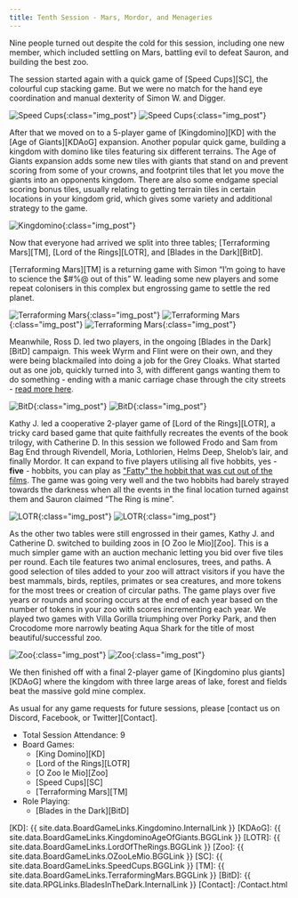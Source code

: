 ```yaml
---
title: Tenth Session - Mars, Mordor, and Menageries
---
```


Nine people turned out despite the cold for this session, including one new member, which included settling on Mars, battling evil to defeat Sauron, and building the best zoo.

The session started again with a quick game of [Speed Cups][SC], the colourful cup stacking game.
But we were no match for the hand eye coordination and manual dexterity of Simon W. and Digger.

![Speed Cups](/images/posts/2020_02_12/speedcups01.jpg "Speed Cups - bell ringing"){:class="img_post"}
![Speed Cups](/images/posts/2020_02_12/speedcups03.gif "Speed Cups - fast hands"){:class="img_post"}

After that we moved on to a 5-player game of [Kingdomino][KD] with the [Age of Giants][KDAoG] expansion.
Another popular quick game, building a kingdom with domino like tiles featuring six different terrains.
The Age of Giants expansion adds some new tiles with giants that stand on and prevent scoring from some of your crowns, and footprint tiles that let you move the giants into an opponents kingdom.
There are also some endgame special scoring bonus tiles, usually relating to getting terrain tiles in certain locations in your kingdom grid, which gives some variety and additional strategy to the game.

![Kingdomino](/images/posts/2020_02_12/kingdomino02.jpg "King Domino - building the kingdoms"){:class="img_post"}

Now that everyone had arrived we split into three tables; [Terraforming Mars][TM], [Lord of the Rings][LOTR], and [Blades in the Dark][BitD].

[Terraforming Mars][TM] is a returning game with Simon “I’m going to have to science the $#%@ out of this” W. leading some new players and some repeat colonisers in this complex but engrossing game to settle the red planet.

![Terraforming Mars](/images/posts/2020_02_12/mars01.jpg "Terraforming Mars - red planet building"){:class="img_post"}
![Terraforming Mars](/images/posts/2020_02_12/TM01.png "Terraforming Mars - final scores"){:class="img_post"}
![Terraforming Mars](/images/posts/2020_02_12/TM02.png "Terraforming Mars - a new world"){:class="img_post"}

Meanwhile, Ross D. led two players, in the ongoing [Blades in the Dark][BitD] campaign. This week Wyrm and Flint were on their own, and they were being blackmailed into doing a job for the Grey Cloaks. What started out as one job, quickly turned into 3, with different gangs wanting them to do something - ending with a manic carriage chase through the city streets - [read more here](/Sessions/2020-blades-campaign.html#session-12th-feb---found-out).

![BitD](/images/posts/2020_02_12/bitd01.jpg "Blades in the Dark - talking with the rivals"){:class="img_post"}
![BitD](/images/posts/2020_02_12/bitd02.jpg "Blades in the Dark - planning the ambush"){:class="img_post"}

Kathy J. led a cooperative 2-player game of [Lord of the Rings][LOTR], a tricky card based game that quite faithfully recreates the events of the book trilogy, with Catherine D.
In this session we followed Frodo and Sam from Bag End through Rivendell, Moria, Lothlorien, Helms Deep, Shelob’s lair, and finally Mordor.
It can expand to five players utilising all five hobbits, yes - **five** - hobbits, you can play as ["Fatty" the hobbit that was cut out of the films](https://lotr.fandom.com/wiki/Fredegar_Bolger).
The game was going very well and the two hobbits had barely strayed towards the darkness when all the events in the final location turned against them and Sauron claimed “The Ring is mine”.

![LOTR](/images/posts/2020_02_12/lotr02.jpg "Lord of the Rings - Helms Deep"){:class="img_post"}
![LOTR](/images/posts/2020_02_12/lotr01.jpg "Lord of the Rings - Sauron wins"){:class="img_post"}

As the other two tables were still engrossed in their games, Kathy J. and Catherine D. switched to building zoos in [O Zoo le Mio][Zoo].
This is a much simpler game with an auction mechanic letting you bid over five tiles per round.
Each tile features two animal enclosures, trees, and paths.
A good selection of tiles added to your zoo will attract visitors if you have the best mammals, birds, reptiles, primates or sea creatures, and more tokens for the most trees or creation of circular paths.
The game plays over five years or rounds and scoring occurs at the end of each year based on the number of tokens in your zoo with scores incrementing each year.
We played two games with Villa Gorilla triumphing over Porky Park, and then Crocodome more narrowly beating Aqua Shark for the title of most beautiful/successful zoo.

![Zoo](/images/posts/2020_02_12/zoo01.jpg "O Zoo le Mio - Porky Park"){:class="img_post"}
![Zoo](/images/posts/2020_02_12/zoo02.jpg "O Zoo le Mio - Villa Gorilla"){:class="img_post"}

We then finished off with a final 2-player game of [Kingdomino plus giants][KDAoG] where the kingdom with three large areas of lake, forest and fields beat the massive gold mine complex.

As usual for any game requests for future sessions, please [contact us on Discord, Facebook, or Twitter][Contact].

* Total Session Attendance: 9
* Board Games:
    * [King Domino][KD]
    * [Lord of the Rings][LOTR]
    * [O Zoo le Mio][Zoo]
    * [Speed Cups][SC]
    * [Terraforming Mars][TM]
* Role Playing:
    * [Blades in the Dark][BitD]

[KD]: {{ site.data.BoardGameLinks.Kingdomino.InternalLink }}
[KDAoG]: {{ site.data.BoardGameLinks.KingdominoAgeOfGiants.BGGLink }}
[LOTR]: {{ site.data.BoardGameLinks.LordOfTheRings.BGGLink }}
[Zoo]: {{ site.data.BoardGameLinks.OZooLeMio.BGGLink }}
[SC]: {{ site.data.BoardGameLinks.SpeedCups.BGGLink }}
[TM]:  {{ site.data.BoardGameLinks.TerraformingMars.BGGLink }}
[BitD]: {{ site.data.RPGLinks.BladesInTheDark.InternalLink }}
[Contact]: /Contact.html
